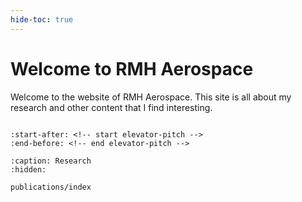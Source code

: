 ```yaml
---
hide-toc: true
---
```


# Welcome to RMH Aerospace

Welcome to the website of RMH Aerospace. This site is all about my research and other content that I find interesting.  

```{note} This website is still in developement
```

```{include} ../README.md
:start-after: <!-- start elevator-pitch -->
:end-before: <!-- end elevator-pitch -->
```

```{toctree}
:caption: Research
:hidden:

publications/index
```

<!-- ```{toctree}
:hidden:

quickstart
customisation/index
reference/index
recommendations
``` -->

<!-- ```{toctree}
:caption: Development
:hidden:

contributing/index
kitchen-sink/index
stability
changelog
license
``` -->
